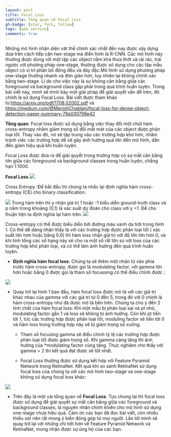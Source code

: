 ```yaml
---
layout: post
title: Focal Loss
subtitle: Tổng quan về Focal Loss
gh-badge: [star, fork, follow]
tags: [web service]  
comments: true
---
```


Những mô hình nhận diện vât thể chính xác nhất đến nay được xây dựng dựa trên cách tiếp cận two-stage mà điển hình là R-CNN. Các mô hình này thường được dùng với một tập các object nằm khá thưa thớt và rải rác, trái ngược với phương pháp one-stage, thường được sử dụng cho các tập mẫu object có vị trí phân bố đồng đều và dày đặc.Mô hình sử dụng phương pháp one-stage thường nhanh và đơn giản hơn, tuy nhiên lại không chính xác bằng two-stage. Lí do cho việc này là sự không cân bằng giữa các foreground và background class gặp phải trong quá trình huấn luyện. Trong bài viết này, mình sẽ trình bày một giải pháp để giải quyết vấn đề trên, đó chính là sử dụng Focal Loss. Bài viết được tham khảo từ:https://arxiv.org/pdf/1708.02002.pdf và https://medium.com/@ManishChablani/focal-loss-for-dense-object-detection-paper-summary-79a030798e42

**Tổng quan**: Focal loss được sử dụng bằng việc thay đổi một chút hàm cross-entropy nhằm giảm trọng số đối mất mát của các object được phân loại tốt. Thay vào đó, nó sẽ tập trung vào các trường hợp khó hơn, nhằm tránh việc các trường hợp dễ sẽ gây ảnh hưởng quá lớn đến mô hình, dẫn đến giảm hiệu quả khi huẩn luyện.

Focal Loss được đưa ra để giải quyết trong trường hợp có sự mất cân bằng lớn giữa các foreground và background classes trong huấn luyện, chẳng hạn 1:1000.

**Focal Loss**
![](https://fmlcb.s3.dualstack.us-east-2.amazonaws.com/original/2X/9/91fb7f6e974747f7a94906d55fe66bbf8a63ba63.png)

Cross Entropy :Để bắt đầu thì chúng ta nhắc lại định nghĩa hàm cross-entropy (CE) cho binary classification: 

![](https://fmlcb.s3.dualstack.us-east-2.amazonaws.com/original/2X/7/768164e621e5042e8ccfdf2a71c972b947019211.jpeg)
Trong hàm trên thì y nhận giá trị 1 hoặc -1 biểu diễn ground-truth class và p nằm trong khoảng (0,1) là xác suất dự đoán cho class với y =1. Để cho thuận tiện ta định nghĩa lại hàm trên: 
![](https://fmlcb.s3.dualstack.us-east-2.amazonaws.com/original/2X/3/33ff02e9d495d021659f2f5c227f44b090ed9af5.png)

Cross-entropy có thể được biểu diễn bởi đường màu xanh da trời trong hình 1. Có thể dễ dàng nhận thấy là với các trường hợp được phân loại tốt ( xác suất lớn hơn hoặc bằng 0.6) thì hàm loss nhận giá trị với độ lớn lớn hơn 0, và khi tính tổng các số hạng này sẽ cho ra một số rất lớn so với loss của các trường hợp khó phân loại, và có thể làm ảnh hưởng đến quá trình huấn luyện.

- **Định nghĩa hàm focal loss**: Chúng ta sẽ thêm một nhân tử vào phía trước hàm cross-entropy, được gọi là modulating factor, với gamma lớn hơn hoặc bằng 0 được gọi là tham số focussing có thể điều chỉnh được :

![](https://forum.machinelearningcoban.com/uploads/default/optimized/2X/8/8609858dda85fa12f4a9f8ae3ca16b4a97f6dabb_2_690x88.jpeg)

- Quay trở lại hình 1 ban đầu, hàm focal loss được mô tả với các giá trị khác nhau của gamma với các giá trị từ 0 đến 5, trong đó với 0 chính là hàm cross-entropy như đã được mô tả bên trên. Chúng ta chú ý đến 2 tính chất của hàm focal loss:
Khi một mẫu bị phân loại sai và pt nhỏ, modulating factor gần 1 và loss sẽ không bị ảnh hưởng. Còn khi pt tiến tới 1, tức các trường hợp được phân loại tốt, moduling factor sẽ tiến tới 0 và hàm loss trong trường hợp này sẽ bị giảm trọng số xuống.

  - Tham số focusing gamma sẽ điều chỉnh tỷ lệ các trường hợp được phân loại tốt được giảm trọng số. Khi gamma càng tăng thì ảnh hưởng của *modulating factor cũng tăng. Thực nghiệm cho thấy với gamma = 2 thì kết quả đạt được sẽ tốt nhất.

  - Focal Loss thường được sử dụng kết hợp với Feature Pyramid Network trong RetinaNet. Kết quả khi so sánh RetinaNet sử dụng focal loss của chúng ta với các mô hình two-stage và one-stage không sử dụng focal loss khác:

![](https://forum.machinelearningcoban.com/uploads/default/optimized/2X/b/b84e1a287302135a8379e708919b37524d2f63c3_2_690x429.png)


- Trên đây là một vài tổng quan về **Focal Loss**. Tựu chung lại thì focal loss được sử dụng để giải quyết sự mất cân bằng giữa các foreground và background classes, là nguyên nhân chính khiến cho mô hình sử dụng one-stage chưa hiệu quả. Cảm ơn các bạn đã đọc bài viết, còn nhiều thiếu sót nên rất mong ý kiến đóng góp từ mọi người. Lần tới mình sẽ quay trở lại với những chi tiết hơn về Feature Pyramid Network và RetinaNet, mong nhận được sự ủng hộ của các bạn.
